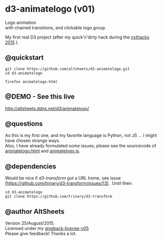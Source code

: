 # d3-animatelogo (v01)
Logo animation  
with chained transitions,
and clickable logo group.

My first real D3 project (after my quick'n'dirty hack during the [nxthacks 2015](http://altsheets.ddns.net/nxthacks2015) ).

## @quickstart

    git clone https://github.com/altsheets/d3-animatelogo.git
    cd d3-animatelogo
    
    firefox animatelogo.html

## @DEMO - See this live

http://altsheets.ddns.net/d3/animatelogo/


## @questions    
As this is my first one, and my favorite language is Python, not JS ... I might have chosen strange ways.  
Also, I have already formulated some issues, please see the sourcecode of [animatelogo.html](animatelogo.html) and [animatelogo.js](animatelogo.js).


## @dependencies
Would be nice if *d3-transform* got a URL home, see issue [https://github.com/trinary/d3-transform/issues/13] .   Until then:

    cd d3-animatelogo
    git clone https://github.com/trinary/d3-transform
    

## @author AltSheets
Version 25/August/2015.   
Licensed under my [giveback-license-v05](http://altsheets.ddns.net/give)  
Please give feedback! Thanks a lot.

